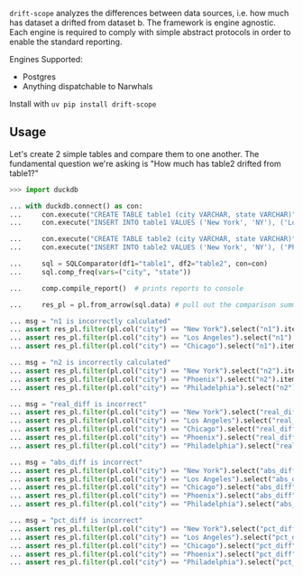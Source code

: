 `drift-scope` analyzes the differences between data sources, i.e. how much has dataset a drifted from dataset b. The framework is engine agnostic. Each  engine is required to comply with simple abstract protocols in order to enable the standard reporting.

Engines Supported:
- Postgres
- Anything dispatchable to Narwhals

Install with `uv pip install drift-scope`

## Usage

Let's create 2 simple tables and compare them to one another. The fundamental question we're asking is "How much has table2 drifted from table1?"

```python
>>> import duckdb

... with duckdb.connect() as con:
...     con.execute("CREATE TABLE table1 (city VARCHAR, state VARCHAR)")
...     con.execute("INSERT INTO table1 VALUES ('New York', 'NY'), ('Los Angeles', 'CA'), ('Chicago', 'IL')")

...     con.execute("CREATE TABLE table2 (city VARCHAR, state VARCHAR)")
...     con.execute("INSERT INTO table2 VALUES ('New York', 'NY'), ('Phoenix', 'AZ'), ('Philadelphia', 'PA')")

...     sql = SQLComparator(df1="table1", df2="table2", con=con)
...     sql.comp_freq(vars=("city", "state"))

...     comp.compile_report()  # prints reports to console

...     res_pl = pl.from_arrow(sql.data) # pull out the comparison summary

... msg = "n1 is incorrectly calculated"
... assert res_pl.filter(pl.col("city") == "New York").select("n1").item() == 1, msg
... assert res_pl.filter(pl.col("city") == "Los Angeles").select("n1").item() == 1, msg
... assert res_pl.filter(pl.col("city") == "Chicago").select("n1").item() == 1, msg

... msg = "n2 is incorrectly calculated"
... assert res_pl.filter(pl.col("city") == "New York").select("n2").item() == 1, msg
... assert res_pl.filter(pl.col("city") == "Phoenix").select("n2").item() == 1, msg
... assert res_pl.filter(pl.col("city") == "Philadelphia").select("n2").item() == 1, msg

... msg = "real_diff is incorrect"
... assert res_pl.filter(pl.col("city") == "New York").select("real_diff").item() == 0, msg
... assert res_pl.filter(pl.col("city") == "Los Angeles").select("real_diff").item() == -1, msg
... assert res_pl.filter(pl.col("city") == "Chicago").select("real_diff").item() == -1, msg
... assert res_pl.filter(pl.col("city") == "Phoenix").select("real_diff").item() == 1, msg
... assert res_pl.filter(pl.col("city") == "Philadelphia").select("real_diff").item() == 1, msg

... msg = "abs_diff is incorrect"
... assert res_pl.filter(pl.col("city") == "New York").select("abs_diff").item() == 0, msg
... assert res_pl.filter(pl.col("city") == "Los Angeles").select("abs_diff").item() == 1, msg
... assert res_pl.filter(pl.col("city") == "Chicago").select("abs_diff").item() == 1, msg
... assert res_pl.filter(pl.col("city") == "Phoenix").select("abs_diff").item() == 1, msg
... assert res_pl.filter(pl.col("city") == "Philadelphia").select("abs_diff").item() == 1, msg

... msg = "pct_diff is incorrect"
... assert res_pl.filter(pl.col("city") == "New York").select("pct_diff").item() == 0.0, msg
... assert res_pl.filter(pl.col("city") == "Los Angeles").select("pct_diff").item() == -1.0, msg
... assert res_pl.filter(pl.col("city") == "Chicago").select("pct_diff").item() == -1.0, msg
... assert res_pl.filter(pl.col("city") == "Phoenix").select("pct_diff").item() == 1.0, msg
... assert res_pl.filter(pl.col("city") == "Philadelphia").select("pct_diff").item() == 1.0, msg
```
